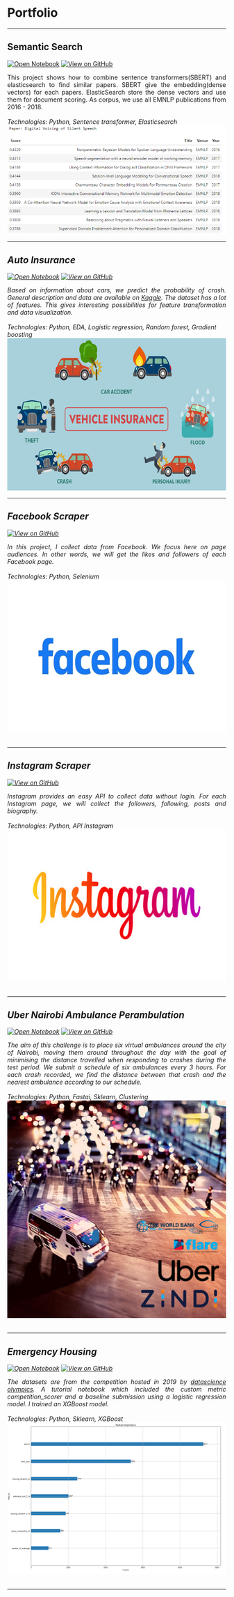 # Portfolio
---
## Semantic Search

[![Open Notebook](https://img.shields.io/badge/Jupyter-Open_Notebook-blue?logo=Jupyter)](projects/semantic_search.html)
[![View on GitHub](https://img.shields.io/badge/GitHub-View_on_GitHub-blue?logo=GitHub)](https://github.com/ball-alhousseynou/Semantic-Search)


<div style="text-align: justify">This project shows how to combine sentence transformers(SBERT) and elasticsearch to find similar papers. SBERT give the embedding(dense vectors) for each papers. ElasticSearch store the dense vectors and use them for document scoring. As corpus, we use all EMNLP publications from 2016 - 2018. </div>
<br>
<em>Technologies: Python, Sentence transformer, Elasticsearch
<!-- <img src="images/bert.png" width="400" height="200" hspace="10"/> <img src="images/elasticsearch.png" width="400" height="200"/>  -->
<center><img src="images/search_query.png" /> </center>


---
## Auto Insurance

[![Open Notebook](https://img.shields.io/badge/Jupyter-Open_Notebook-blue?logo=Jupyter)](projects/autoinsurance.html)
[![View on GitHub](https://img.shields.io/badge/GitHub-View_on_GitHub-blue?logo=GitHub)](https://github.com/ball-alhousseynou/Kaggle-Challenge-Auto-Insurance)


<div style="text-align: justify">Based on information about cars, we predict the probability of crash. General description and data are available on <a href="https://www.kaggle.com/competitions/auto-insurance-fall-2017">Kaggle</a>. The dataset has a lot of features. This gives interesting possibilities for feature transformation and data visualization.</div>

<br>
<em>Technologies: Python, EDA, Logistic regression, Random forest, Gradient boosting 
<center><img src="images/autoinsurance.png" width="700" height="350"/></center>

---
## Facebook Scraper

[![View on GitHub](https://img.shields.io/badge/GitHub-View_on_GitHub-blue?logo=GitHub)](https://github.com/ball-alhousseynou/Facebook-Scraper)

<div style="text-align: justify">In this project, I collect data from Facebook. We focus here on page audiences. In other words, we will get the likes and followers of each Facebook page.</div>

<br>
<em>Technologies: Python, Selenium
<center><img src="images/facebook.jpg" width="700" height="350"></center>
<br>


---
## Instagram Scraper

[![View on GitHub](https://img.shields.io/badge/GitHub-View_on_GitHub-blue?logo=GitHub)](https://github.com/ball-alhousseynou/Instagram-Scraper)

<div style="text-align: justify">Instagram provides an easy API to collect data without login. For each Instagram page, we will collect the followers, following, posts and biography.</div>

<br>
<em>Technologies: Python, API Instagram
<center><img src="images/insta.jpg" width="700" height="350"></center>
<br>


---
## Uber Nairobi Ambulance Perambulation

[![Open Notebook](https://img.shields.io/badge/Jupyter-Open_Notebook-blue?logo=Jupyter)](projects/ambulance_perambulation.html)
[![View on GitHub](https://img.shields.io/badge/GitHub-View_on_GitHub-blue?logo=GitHub)](https://github.com/ball-alhousseynou/Uber-Nairobi-Ambulance-Perambulation)

<div style="text-align: justify">The aim of this challenge is to place six virtual ambulances around the city of Nairobi, moving them around throughout the day with the goal of minimising the distance travelled when responding to crashes during the test period. We submit a schedule of six ambulances every 3 hours. For each crash recorded, we find the distance between that crash and the nearest ambulance according to our schedule. </div>

<br>
<em>Technologies: Python, Fastai, Sklearn, Clustering
<center><img src="images/ambulance.png" width="700" height="500"/></center>
<br>

---
## Emergency Housing

[![Open Notebook](https://img.shields.io/badge/Jupyter-Open_Notebook-blue?logo=Jupyter)](projects/emergencyhousing.html)
[![View on GitHub](https://img.shields.io/badge/GitHub-View_on_GitHub-blue?logo=GitHub)](https://github.com/ball-alhousseynou/emergency-housing)

<div style="text-align: justify">The datasets are from the competition hosted in 2019 by <a href="https://www.datascience-olympics.com/">datascience olympics</a>. A tutorial notebook which included the custom metric competition_scorer and a baseline submission using a logistic regression model. I trained an XGBoost model.</div>

<br>
<em>Technologies: Python, Sklearn, XGBoost 
<center><img src="images/emergencyhousing.png"/></center>
<br>

---
